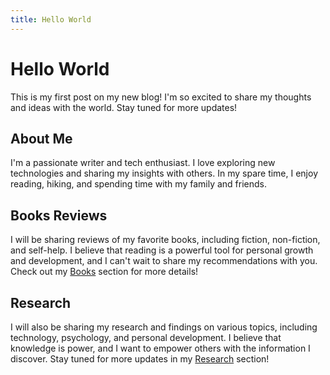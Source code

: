 ```yaml
---
title: Hello World
---
```

# Hello World
This is my first post on my new blog! I'm so excited to share my thoughts and ideas with the world. Stay tuned for more updates!

## About Me
I'm a passionate writer and tech enthusiast. I love exploring new technologies and sharing my insights with others. In my spare time, I enjoy reading, hiking, and spending time with my family and friends.

## Books Reviews
I will be sharing reviews of my favorite books, including fiction, non-fiction, and self-help. I believe that reading is a powerful tool for personal growth and development, and I can't wait to share my recommendations with you. Check out my [Books](./books/index.md) section for more details!

## Research 
I will also be sharing my research and findings on various topics, including technology, psychology, and personal development. I believe that knowledge is power, and I want to empower others with the information I discover. Stay tuned for more updates in my [Research](./research/index.md) section!